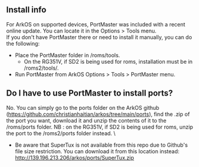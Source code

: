 ## Install info

For ArkOS on supported devices, PortMaster was included with a recent online update.  You can locate it in the Options > Tools menu. \
If you don't have PortMaster there or need to install it manually, you can do the following:
* Place the PortMaster folder in /roms/tools.
   * On the RG351V, if SD2 is being used for roms, installation must be in /roms2/tools/. 
* Run PortMaster from ArkOS Options > Tools > PortMaster menu.

## Do I have to use PortMaster to install ports?

No.  You can simply go to the ports folder on the ArkOS github (https://github.com/christianhaitian/arkos/tree/main/ports), find the .zip of the port you want, download it and unzip the contents of it to the /roms/ports folder.  NB : on the RG351V, if SD2 is being used for roms, unzip the port to the /roms2/ports folder instead. \
* Be aware that SuperTux is not available from this repo due to Github's file size restriction.  You can download it from this location instead: http://139.196.213.206/arkos/ports/SuperTux.zip
